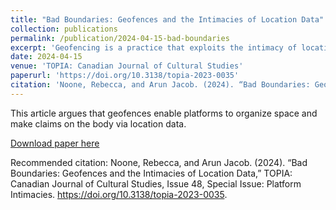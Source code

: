 ```yaml
---
title: "Bad Boundaries: Geofences and the Intimacies of Location Data"
collection: publications
permalink: /publication/2024-04-15-bad-boundaries
excerpt: 'Geofencing is a practice that exploits the intimacy of locational data not simply by accessing private data but also by using intimate data to index the body in relation to risk and safety and property and trespass.'
date: 2024-04-15
venue: 'TOPIA: Canadian Journal of Cultural Studies'
paperurl: 'https://doi.org/10.3138/topia-2023-0035'
citation: 'Noone, Rebecca, and Arun Jacob. (2024). “Bad Boundaries: Geofences and the Intimacies of Location Data,” TOPIA: Canadian Journal of Cultural Studies, Issue 48, Special Issue: Platform Intimacies. https://doi.org/10.3138/topia-2023-0035'
---
```

 This article argues that geofences enable platforms to organize space and make claims on the body via location data. 
 
[Download paper here](https://doi.org/10.3138/topia-2023-0035)

Recommended citation: Noone, Rebecca, and Arun Jacob. (2024). “Bad Boundaries: Geofences and the Intimacies of Location Data,” TOPIA: Canadian Journal of Cultural Studies, Issue 48, Special Issue: Platform Intimacies. https://doi.org/10.3138/topia-2023-0035.
